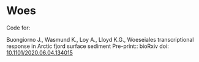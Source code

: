 # Woes
Code for:

Buongiorno J., Wasmund K., Loy A., Lloyd K.G., Woeseiales transcriptional response in Arctic fjord surface sediment
Pre-print:: bioRxiv doi: [10.1101/2020.06.04.134015](https://www.biorxiv.org/content/10.1101/2020.06.04.134015v1)
